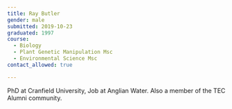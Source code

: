 ```yaml
---
title: Ray Butler
gender: male
submitted: 2019-10-23
graduated: 1997
course:
  - Biology
  - Plant Genetic Manipulation Msc
  - Environmental Science Msc
contact_allowed: true

---
```


PhD at Cranfield University, Job at Anglian Water. Also a member of the TEC Alumni community.